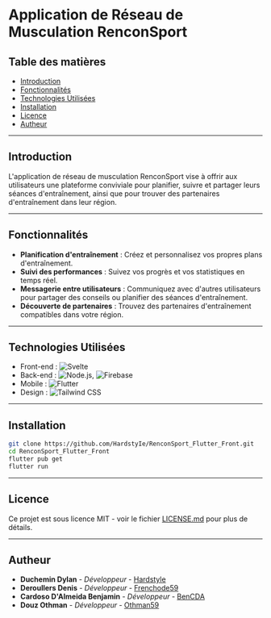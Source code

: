 # Application de Réseau de Musculation RenconSport

## Table des matières

- [Introduction](#introduction)
- [Fonctionnalités](#fonctionnalités)
- [Technologies Utilisées](#technologies-utilisées)
- [Installation](#installation)
- [Licence](#licence)
- [Autheur](#autheur)

---

## Introduction

L'application de réseau de musculation RenconSport vise à offrir aux utilisateurs une plateforme conviviale pour planifier, suivre et partager leurs séances d'entraînement, ainsi que pour trouver des partenaires d'entraînement dans leur région.

---

## Fonctionnalités

- **Planification d'entraînement** : Créez et personnalisez vos propres plans d'entraînement.
- **Suivi des performances** : Suivez vos progrès et vos statistiques en temps réel.
- **Messagerie entre utilisateurs** : Communiquez avec d'autres utilisateurs pour partager des conseils ou planifier des séances d'entraînement.
- **Découverte de partenaires** : Trouvez des partenaires d'entraînement compatibles dans votre région.

---

## Technologies Utilisées

- Front-end : ![Svelte](https://img.shields.io/badge/Front--end-Svelte-orange)
- Back-end : ![Node.js](https://img.shields.io/badge/Back--end-Node.js-green), ![Firebase](https://img.shields.io/badge/Back--end-Firebase-yellow)
- Mobile : ![Flutter](https://img.shields.io/badge/Mobile-Flutter-blue)
- Design : ![Tailwind CSS](https://img.shields.io/badge/Design-Tailwindcss-purple)

---

## Installation

```bash
git clone https://github.com/HardstyIe/RenconSport_Flutter_Front.git
cd RenconSport_Flutter_Front
flutter pub get
flutter run

```

---

## Licence

Ce projet est sous licence MIT - voir le fichier [LICENSE.md](LICENSE.md) pour plus de détails.

---

## Autheur

- **Duchemin Dylan** - _Développeur_ - [Hardstyle](https://github.com/HardstyIe)
- **Deroullers Denis** - _Développeur_ - [Frenchode59](https://github.com/frenchcode59)
- **Cardoso D'Almeida Benjamin** - _Développeur_ - [BenCDA](https://github.com/BenCDA)
- **Douz Othman** - _Développeur_ - [Othman59](https://github.com/Othman59)
